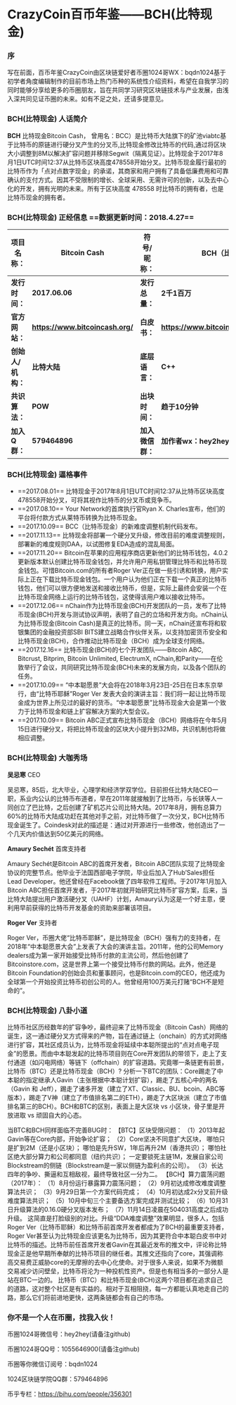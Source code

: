 
# CrazyCoin百币年鉴——BCH(比特现金) 

### 序
写在前面，百币年鉴CrazyCoin由区块链爱好者币圈1024哥WX：bqdn1024基于初学者角度编辑制作的目前市场上热门币种的系统性介绍资料，希望在自我学习的同时能够分享给更多的币圈朋友，旨在共同学习研究区块链技术与产业发展，由浅入深共同见证币圈的未来。如有不足之处，还请多提意见。

### BCH(比特现金) 人话简介

**BCH**  比特现金Bitcoin Cash， 曾用名：BCC）是比特币大陆旗下的矿池viabtc基于比特币的原链进行硬分叉产生的分叉币,比特现金修改比特币的代码,通过将区块大小调整到8M以解决扩容问题并移除Segwit（隔离见证）。比特现金于2017年8月1日UTC时间12:37从比特币区块高度478558开始分叉。比特币现金履行最初的比特币作为「点对点数字现金」的承诺，其商家和用户拥有了具备低廉费用和可靠确认的支付方式。因其不受限制的增长、全球采用、无需许可的创新，以及去中心化的开发，拥有光明的未来。所有于区块高度 478558 时比特币的拥有者，也是比特币现金的拥有者。

### BCH(比特现金) 正经信息  ==数据更新时间：2018.4.27==

**项目名称：**| **Bitcoin Cash**|**符号/昵称：**|**BCH（比特现金）**
----------- | ----------- | ------------- | -------------
**发行时间：** | **2017.06.06** | **发行总量：**| **2千1百万**
**官方网站：**| **https://www.bitcoincash.org/**  | **白皮书：** | **https://www.bitcoincash.org/bitcoin.pdf**
**创始人/机构：**  | **比特大陆** | **底层语言：** | **C++**
**共识算法：** | **POW**  | **出块时间：**| **趋于10分钟**
**加入Q群：** | **579464896**  | **加入微信群：**| **加作者wx：hey2hey进群**


### BCH(比特现金) 逼格事件

 - ==2017.08.01== 比特现金于2017年8月1日UTC时间12:37从比特币区块高度478558开始分叉，可将其视作比特币的分叉币或竞争币。
 - ==2017.08.10== Your Network的首席执行官Ryan X. Charles宣布，他们的平台将付款方式从莱特币转换为比特币现金。
 - ==2017.10.09== BCC（比特币现金）的新难度调整机制代码发布。
 - ==2017.11.13== 比特现金将部署一个硬分叉升级，修改目前的难度调整规则，部署新的难度规则DAA，以试图修复EDA造成的混乱局面。
 - ==2017.11.20== Bitcoin在苹果的应用程序商店更新他们的比特币钱包，4.0.2更新版本默认创建比特币现金钱包，并允许用户用私钥管理比特币和比特币现金钱包。可惜Bitcoin.com的所有者Roger Ver正在做一些引诱和转换，用户实际上正在下载比特币现金钱包。一个用户认为他们正在下载一个真正的比特币钱包，他们可以很方便地发送和接收比特币，但是，实际上最终会安装一个在比特币现金网络上运行的比特币钱包，这使得该用户难以接收比特币。
 - ==2017.12.06== nChain作为比特币现金(BCH)开发团队的一员，发布了比特币现金(BCH)开发与测试协议声明，表明了自己的立场和开发方向。nChain认为比特币现金(Bitcoin Cash)是真正的比特币。同一天，nChain还宣布将和软银集团的金融投资部SBI BITS建立战略合作伙伴关系，以支持加密货币安全和比特币现金(BCH)，合作推动比特币现金（BCH）成为全球支付网络。
 - ==2017.12.16== 比特币现金(BCH)的七个开发团队——Bitcoin ABC, Bitcrust, Bitprim, Bitcoin Unlimited, ElectrumX, nChain,和Parity——在伦敦举行了会议，共同研究比特币现金(BCH)未来的发展方向，以及各个团队的任务。
 - ==2017.10.09== “中本聪愿景”大会将在2018年3月23日-25日在日本东京举行，由“比特币耶稣”Roger Ver 发表大会的演讲主旨：我们将一起让比特币现金成为世界上所见过的最好的货币。“中本聪愿景”比特币现金大会是第一个致力于比特币现金和链上扩容解决方案的大型会议。
 - ==2017.10.09== Bitcoin ABC正式宣布比特币现金（BCH）网络将在今年5月15日进行硬分叉，将把比特币现金的区块大小提升到32MB，共识机制也将做相应调整。



### BCH(比特现金) 大咖秀场

**吴忌寒** CEO

吴忌寒，85后，北大毕业，心理学和经济学双学位。目前担任比特大陆CEO一职，系业内公认的比特币布道者，早在2011年就接触到了比特币，与长铗等人一同创立了巴比特，之后创建了矿机芯片公司比特大陆。2017年8月，拥有总算力60%的比特币大陆成功赶在其他对手之前，对比特币做了一次分叉，BCH比特币现金诞生了。Coindesk对此的描述是：通过对开源进行一些修改，他创造出了一个几天内价值达到50亿美元的网络。

**Amaury Sechét** 首席支持者

Amaury Sechét是Bitcoin ABC的首席开发者，Bitcoin ABC团队实现了比特现金协议的完整节点。他毕业于法国西部电子学院，毕业后加入了Hub’Sales担任Lead Developer。他还曾经在Facebook做了四年软件工程师。于2017年1月加入Bitcoin ABC担任首席开发者，于2017年初就开始研究比特币扩容方案，后来，当比特大陆提出用户激活硬分叉（UAHF）计划，Amaury认为这是一个好主意，便利用早前获得的比特币开发基金的资助来部署该项目。

**Roger Ver** 支持者

Roger Ver，币圈大佬“比特币耶稣”，是比特现金（BCH）强有力的支持者，在2018年“中本聪愿景大会”上发表了大会的演讲主旨。2011年，他的公司Memory dealers成为第一家开始接受比特币付款的主流公司，然后他创建了Bitcoinstore.com，这是世界上第一个接受比特币付款的网站。此外，他还是Bitcoin Foundation的创始会员和董事顾问，也是Bitcoin.com的CEO，他还成为全球第一个开始投资比特币初创公司的人。他曾经用100万美元打赌“BCH不是短命的”。



### BCH(比特现金) 八卦小道

比特币社区历经数年的扩容争吵，最终迎来了比特币现金（Bitcoin Cash）网络的诞生，这一通过硬分叉方式得来的产物，旨在通过链上（onchain）的方式对网络进行扩容，其社区成员认为，比特币现金将延续中本聪所提出的“点对点电子现金”的愿景。而由中本聪发起的比特币项目则在Core开发团队的带领下，走上了支付通道（如闪电网络）等链下（offchain）的扩容道路。究竟哪一条链更有前景，比特币（BTC）还是比特币现金（BCH）?
分析一下BTC的团队：Core踢走了中本聪的指定继承人Gavin（主张根据中本聪计划扩容），踢走了五核心中的两名（Gavin 和 Jeff），踢走了诸多开发（建立了XT、Classic、BU、bcoin、ABC等版本），踢走了V神（建立了市值排名第二的ETH），踢走了大区块派（建立了市值排名第三的BCH）。BCH和BTC的区别，表面上是大区块 vs 小区块，骨子里是开放进取 vs 顽固自大的心态。

当BTC和BCH同样面临不完善BUG时：
【BTC】区块受限问题：
（1）2013年起Gavin等在Core内部，开始争论扩容；
（2）Core坚决不同意扩大区块，
哪怕只是扩到2M（还是小区块）；
哪怕是先升SW，1年后再升2M（香港共识）；
哪怕社区绝大部分算力和公司都同意（纽约共识）；
一定要锁死主链1M，发展自家公司Blockstream的侧链（Blockstream是一家以侧链为盈利点的公司）。
（3）长达四年的争吵、撕逼和互相敌视，最终导致社区一分为二。
【BCH】算力震荡问题（2017年）：
（1）8月份运行暴露算力震荡问题；
（2）9月初达成修改难度调整算法共识；
（3）9月29日第一个方案代码完成；
（4）10月初达成2x分叉前升级难度算法共识；
（5）10月中旬三个主要备选方案完成并测试比较；
（6）10月31日升级算法的0.16.0硬分叉版本发布；
（7）11月14日凌晨在504031高度之后成功升级。
这简直是打脸级别的对比。升级“DDA难度调整”效果明显，很多人，包括Roger Ver（比特币耶稣）和比特币前首席开发者都成为了BCH的最重要支持者，Roger Ver甚至认为比特现金应该更名为比特币，因为其更符合中本聪白皮书中对比特币的描述。比特币前任首席开发者Gavin在其最近发布的推文中，评论称比特现金正是他早期所奉献的比特币项目的继任者。其推文还指向了core，其强调称高交易费正威胁core的无摩擦的去中心化使命。对于很多人来说，如果不为微额交易减少访问壁垒，比特币将沦为一种投机性资产。但是也有相当多的一部分人是站在BTC一边的。
比特币（BTC）和比特币现金(BCH)这两个项目都在追求自己的道路，这对整个社区是有实益的。相对于互相阻挠，每一方都能认真地走自己的路，那么它们将前进地更快，这两条链都会有自己的市场。

### 你不是一个人在币圈，找我入伙！
币圈1024哥微信号：hey2hey(请备注github)

币圈1024哥QQ号：1055646900(请备注github)

币圈等你微信订阅号：bqdn1024

1024区块链学院QQ群：579464896

币乎专栏：https://bihu.com/people/356301

